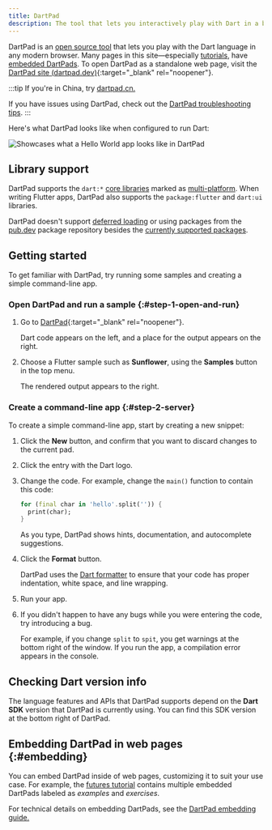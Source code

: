```yaml
---
title: DartPad
description: The tool that lets you interactively play with Dart in a browser.
---
```


DartPad is an [open source tool]({{site.repo.dart.org}}/dart-pad)
that lets you play with the Dart language in any modern browser.
Many pages in this site—especially [tutorials](/tutorials), have
[embedded DartPads](#embedding).
To open DartPad as a standalone web page, visit 
the [DartPad site (dartpad.dev)][DartPad]{:target="_blank" rel="noopener"}.

:::tip
If you're in China, try [dartpad.cn.](https://dartpad.cn)

If you have issues using DartPad, check out the
[DartPad troubleshooting tips](/tools/dartpad/troubleshoot).
:::

Here's what DartPad looks like when configured to run Dart:

<img src="/assets/img/dartpad-hello.png" alt="Showcases what a Hello World app looks like in DartPad"/>


## Library support

DartPad supports the `dart:*` [core libraries](/libraries) marked
as [multi-platform][].
When writing Flutter apps, DartPad also supports
the `package:flutter` and `dart:ui` libraries.

DartPad doesn't support [deferred loading][] 
or using packages from the [pub.dev]({{site.pub}}) package repository
besides the [currently supported packages][].

[multi-platform]: /libraries#multi-platform-libraries
[currently supported packages]: {{site.repo.dart.org}}/dart-pad/wiki/Package-and-plugin-support#currently-supported-packages

## Getting started

To get familiar with DartPad,
try running some samples and creating a simple command-line app.


### Open DartPad and run a sample {:#step-1-open-and-run}

1. Go to [DartPad][]{:target="_blank" rel="noopener"}.  
   
   Dart code appears on the left, and 
   a place for the output appears on the right.

2. Choose a Flutter sample such as **Sunflower**, 
   using the **Samples** button in the top menu. 
   
   The rendered output appears to the right.


### Create a command-line app {:#step-2-server}

To create a simple command-line app,
start by creating a new snippet:

1. Click the **New** button,
   and confirm that you want to discard changes to the current pad.

2. Click the entry with the Dart logo.

3. Change the code. For example, change the `main()` function
   to contain this code:  

   ```dart
   for (final char in 'hello'.split('')) {
     print(char);
   }
   ``` 
   
   As you type, DartPad shows hints, documentation,
   and autocomplete suggestions.

4. Click the **Format** button.  
   
   DartPad uses the [Dart formatter](/tools/dart-format)
   to ensure that your code has proper indentation, white space,
   and line wrapping.

5. Run your app.

6. If you didn't happen to have any bugs while you were entering the code,
   try introducing a bug.  

   For example, if you change `split` to `spit`,
   you get warnings at the bottom right of the window.
   If you run the app, a compilation error appears in the console.


## Checking Dart version info

The language features and APIs that DartPad supports depend on the
**Dart SDK** version that DartPad is currently using.
You can find this SDK version at the bottom right of DartPad.

## Embedding DartPad in web pages {:#embedding}

You can embed DartPad inside of web pages,
customizing it to suit your use case.
For example, the [futures tutorial][]
contains multiple embedded DartPads
labeled as _examples_ and _exercises_.

For technical details on embedding DartPads, see the
[DartPad embedding guide.][]

[DartPad]: {{site.dartpad}}
[DartPad embedding guide.]: {{site.repo.dart.org}}/dart-pad/wiki/Embedding-Guide
[deferred loading]: /language/libraries#lazily-loading-a-library
[futures tutorial]: /libraries/async/async-await
